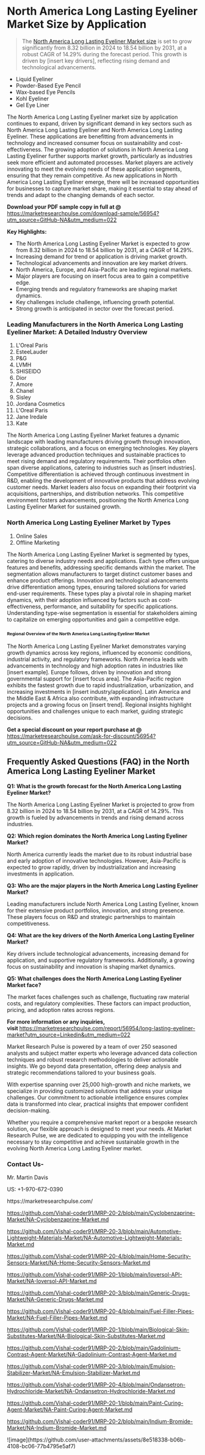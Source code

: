 <h1>North America Long Lasting Eyeliner Market&nbsp;Size by Application</h1><blockquote><p>The <a href="https://marketresearchpulse.com/download-sample/56954?utm_source=GitHub-NA&amp;utm_medium=022">North America Long Lasting Eyeliner Market size</a> is set to grow significantly from 8.32 billion in 2024 to 18.54 billion by 2031, at a robust CAGR of 14.29% during the forecast period. This growth is driven by [insert key drivers], reflecting rising demand and technological advancements.</p></blockquote><ul><li>Liquid Eyeliner<li> Powder-Based Eye Pencil<li> Wax-based Eye Pencils<li> Kohl Eyeliner<li> Gel Eye Liner</li></ul><p>The North America Long Lasting Eyeliner market size by application continues to expand, driven by significant demand in key sectors such as North America Long Lasting Eyeliner and North America Long Lasting Eyeliner. These applications are benefitting from advancements in technology and increased consumer focus on sustainability and cost-effectiveness. The growing adoption of solutions in North America Long Lasting Eyeliner further supports market growth, particularly as industries seek more efficient and automated processes. Market players are actively innovating to meet the evolving needs of these application segments, ensuring that they remain competitive. As new applications in North America Long Lasting Eyeliner emerge, there will be increased opportunities for businesses to capture market share, making it essential to stay ahead of trends and adapt to the changing demands of each sector.</p><p><strong>Download your PDF sample copy in full at @ </strong><a href="https://marketresearchpulse.com/download-sample/56954?utm_source=GitHub-NA&amp;utm_medium=022">https://marketresearchpulse.com/download-sample/56954?utm_source=GitHub-NA&amp;utm_medium=022</a></p><p><strong>Key Highlights: </strong></p><ul><li>The North America Long Lasting Eyeliner Market is expected to grow from 8.32 billion in 2024 to 18.54 billion by 2031, at a CAGR of 14.29%.</li><li>Increasing demand for trend or application is driving market growth.</li><li>Technological advancements and innovation are key market drivers.</li><li>North America, Europe, and Asia-Pacific are leading regional markets.</li><li>Major players are focusing on insert focus area to gain a competitive edge.</li><li>Emerging trends and regulatory frameworks are shaping market dynamics.</li><li>Key challenges include challenge, influencing growth potential.</li><li>Strong growth is anticipated in sector over the forecast period.</li></ul><h3>Leading Manufacturers in the North America Long Lasting Eyeliner Market: A Detailed Industry Overview</h3><ol><li>L'Oreal Paris</li><li>EsteeLauder</li><li>P&G</li><li>LVMH</li><li>SHISEIDO</li><li>Dior</li><li>Amore</li><li>Chanel</li><li>Sisley</li><li>Jordana Cosmetics</li><li>L'Oreal Paris</li><li>Jane Iredale</li><li>Kate</li></ol><div class="flex max-w-full flex-col flex-grow"><div class="min-h-8 text-message flex w-full flex-col items-end gap-2 whitespace-normal break-words [.text-message+&amp;]:mt-5" dir="auto" data-message-author-role="assistant" data-message-id="fd8432e4-4910-450d-b182-61b7bfb0a01f" data-message-model-slug="gpt-4o"><div class="flex w-full flex-col gap-1 empty:hidden first:pt-[3px]"><div class="markdown prose w-full break-words dark:prose-invert light"><p>The North America Long Lasting Eyeliner Market features a dynamic landscape with leading manufacturers driving growth through innovation, strategic collaborations, and a focus on emerging technologies. Key players leverage advanced production techniques and sustainable practices to meet rising demand and regulatory requirements. Their portfolios often span diverse applications, catering to industries such as [insert industries]. Competitive differentiation is achieved through continuous investment in R&amp;D, enabling the development of innovative products that address evolving customer needs. Market leaders also focus on expanding their footprint via acquisitions, partnerships, and distribution networks. This competitive environment fosters advancements, positioning the North America Long Lasting Eyeliner Market for sustained growth.</p></div></div></div></div><h3>North America Long Lasting Eyeliner Market by Types</h3><ol><li>Online Sales<li> Offline Marketing</li></ol><div class="flex max-w-full flex-col flex-grow"><div class="min-h-8 text-message flex w-full flex-col items-end gap-2 whitespace-normal break-words [.text-message+&amp;]:mt-5" dir="auto" data-message-author-role="assistant" data-message-id="084470be-0bb7-4664-bddf-5156b4f41249" data-message-model-slug="gpt-4o-mini"><div class="flex w-full flex-col gap-1 empty:hidden first:pt-[3px]"><div class="markdown prose w-full break-words dark:prose-invert light"><p>The North America Long Lasting Eyeliner Market is segmented by types, catering to diverse industry needs and applications. Each type offers unique features and benefits, addressing specific demands within the market. The segmentation allows manufacturers to target distinct customer bases and enhance product offerings. Innovation and technological advancements drive differentiation among types, ensuring tailored solutions for varied end-user requirements. These types play a pivotal role in shaping market dynamics, with their adoption influenced by factors such as cost-effectiveness, performance, and suitability for specific applications. Understanding type-wise segmentation is essential for stakeholders aiming to capitalize on emerging opportunities and gain a competitive edge.</p></div></div></div></div><h3><span style="font-size: 11px;">Regional Overview of the North America Long Lasting Eyeliner Market</span></h3><div class="flex max-w-full flex-col flex-grow"><div class="min-h-8 text-message flex w-full flex-col items-end gap-2 whitespace-normal break-words [.text-message+&amp;]:mt-5" dir="auto" data-message-author-role="assistant" data-message-id="e9038762-ce64-4e30-91c9-9bd413514231" data-message-model-slug="gpt-4o-mini"><div class="flex w-full flex-col gap-1 empty:hidden first:pt-[3px]"><div class="markdown prose w-full break-words dark:prose-invert light"><p>The North America Long Lasting Eyeliner Market demonstrates varying growth dynamics across key regions, influenced by economic conditions, industrial activity, and regulatory frameworks. North America leads with advancements in technology and high adoption rates in industries like [insert example]. Europe follows, driven by innovation and strong governmental support for [insert focus area]. The Asia-Pacific region exhibits the fastest growth due to rapid industrialization, urbanization, and increasing investments in [insert industry/application]. Latin America and the Middle East &amp; Africa also contribute, with expanding infrastructure projects and a growing focus on [insert trend]. Regional insights highlight opportunities and challenges unique to each market, guiding strategic decisions.</p></div></div></div></div><p><strong>Get a special discount on your report purchase at @ </strong><a href="https://marketresearchpulse.com/ask-for-discount/56954?utm_source=GitHub-NA&amp;utm_medium=022">https://marketresearchpulse.com/ask-for-discount/56954?utm_source=GitHub-NA&amp;utm_medium=022</a></p><h2>Frequently Asked Questions (FAQ) in the North America Long Lasting Eyeliner Market</h2><p><strong>Q1: What is the growth forecast for the North America Long Lasting Eyeliner Market?</strong></p><p>The North America Long Lasting Eyeliner Market is projected to grow from 8.32 billion in 2024 to 18.54 billion by 2031, at a CAGR of 14.29%. This growth is fueled by advancements in trends and rising demand across industries.</p><p><strong>Q2: Which region dominates the North America Long Lasting Eyeliner Market?</strong></p><p>North America currently leads the market due to its robust industrial base and early adoption of innovative technologies. However, Asia-Pacific is expected to grow rapidly, driven by industrialization and increasing investments in application.</p><p><strong>Q3: Who are the major players in the North America Long Lasting Eyeliner Market?</strong></p><p>Leading manufacturers include North America Long Lasting Eyeliner, known for their extensive product portfolios, innovation, and strong presence. These players focus on R&amp;D and strategic partnerships to maintain competitiveness.</p><p><strong>Q4: What are the key drivers of the North America Long Lasting Eyeliner Market?</strong></p><p>Key drivers include technological advancements, increasing demand for application, and supportive regulatory frameworks. Additionally, a growing focus on sustainability and innovation is shaping market dynamics.</p><p><strong>Q5: What challenges does the North America Long Lasting Eyeliner Market face?</strong></p><p>The market faces challenges such as challenge, fluctuating raw material costs, and regulatory complexities. These factors can impact production, pricing, and adoption rates across regions.</p><p><strong>For more information or any inquiries, visit&nbsp;</strong><a href="https://marketresearchpulse.com/report/56954/long-lasting-eyeliner-market?utm_source=Linkedin&utm_medium=022">https://marketresearchpulse.com/report/56954/long-lasting-eyeliner-market?utm_source=Linkedin&utm_medium=022</a></p><p>Market Research Pulse is powered by a team of over 250 seasoned analysts and subject matter experts who leverage advanced data collection techniques and robust research methodologies to deliver actionable insights. We go beyond data presentation, offering deep analysis and strategic recommendations tailored to your business goals.</p><p>With expertise spanning over 25,000 high-growth and niche markets, we specialize in providing customized solutions that address your unique challenges. Our commitment to actionable intelligence ensures complex data is transformed into clear, practical insights that empower confident decision-making.</p><p>Whether you require a comprehensive market report or a bespoke research solution, our flexible approach is designed to meet your needs. At Market Research Pulse, we are dedicated to equipping you with the intelligence necessary to stay competitive and achieve sustainable growth in the evolving North America Long Lasting Eyeliner market.</p><h3><strong>Contact Us-</strong></h3><p>Mr. Martin Davis</p><p>US: +1-970-672-0390</p><p>https://marketresearchpulse.com/</p><p><a href="https://github.com/Vishal-coder91/MRP-20-2/blob/main/Cyclobenzaprine-Market/NA-Cyclobenzaprine-Market.md">https://github.com/Vishal-coder91/MRP-20-2/blob/main/Cyclobenzaprine-Market/NA-Cyclobenzaprine-Market.md</a></p><p><a href="https://github.com/Vishal-coder91/MRP-20-3/blob/main/Automotive-Lightweight-Materials-Market/NA-Automotive-Lightweight-Materials-Market.md">https://github.com/Vishal-coder91/MRP-20-3/blob/main/Automotive-Lightweight-Materials-Market/NA-Automotive-Lightweight-Materials-Market.md</a></p><p><a href="https://github.com/Vishal-coder91/MRP-20-4/blob/main/Home-Security-Sensors-Market/NA-Home-Security-Sensors-Market.md">https://github.com/Vishal-coder91/MRP-20-4/blob/main/Home-Security-Sensors-Market/NA-Home-Security-Sensors-Market.md</a></p><p><a href="https://github.com/Vishal-coder91/MRP-20-1/blob/main/Ioversol-API-Market/NA-Ioversol-API-Market.md">https://github.com/Vishal-coder91/MRP-20-1/blob/main/Ioversol-API-Market/NA-Ioversol-API-Market.md</a></p><p><a href="https://github.com/Vishal-coder91/MRP-20-3/blob/main/Generic-Drugs-Market/NA-Generic-Drugs-Market.md">https://github.com/Vishal-coder91/MRP-20-3/blob/main/Generic-Drugs-Market/NA-Generic-Drugs-Market.md</a></p><p><a href="https://github.com/Vishal-coder91/MRP-20-4/blob/main/Fuel-Filler-Pipes-Market/NA-Fuel-Filler-Pipes-Market.md">https://github.com/Vishal-coder91/MRP-20-4/blob/main/Fuel-Filler-Pipes-Market/NA-Fuel-Filler-Pipes-Market.md</a></p><p><a href="https://github.com/Vishal-coder91/MRP-20-1/blob/main/Biological-Skin-Substitutes-Market/NA-Biological-Skin-Substitutes-Market.md">https://github.com/Vishal-coder91/MRP-20-1/blob/main/Biological-Skin-Substitutes-Market/NA-Biological-Skin-Substitutes-Market.md</a></p><p><a href="https://github.com/Vishal-coder91/MRP-20-2/blob/main/Gadolinium-Contrast-Agent-Market/NA-Gadolinium-Contrast-Agent-Market.md">https://github.com/Vishal-coder91/MRP-20-2/blob/main/Gadolinium-Contrast-Agent-Market/NA-Gadolinium-Contrast-Agent-Market.md</a></p><p><a href="https://github.com/Vishal-coder91/MRP-20-3/blob/main/Emulsion-Stabilizer-Market/NA-Emulsion-Stabilizer-Market.md">https://github.com/Vishal-coder91/MRP-20-3/blob/main/Emulsion-Stabilizer-Market/NA-Emulsion-Stabilizer-Market.md</a></p><p><a href="https://github.com/Vishal-coder91/MRP-20-4/blob/main/Ondansetron-Hydrochloride-Market/NA-Ondansetron-Hydrochloride-Market.md">https://github.com/Vishal-coder91/MRP-20-4/blob/main/Ondansetron-Hydrochloride-Market/NA-Ondansetron-Hydrochloride-Market.md</a></p><p><a href="https://github.com/Vishal-coder91/MRP-20-1/blob/main/Paint-Curing-Agent-Market/NA-Paint-Curing-Agent-Market.md">https://github.com/Vishal-coder91/MRP-20-1/blob/main/Paint-Curing-Agent-Market/NA-Paint-Curing-Agent-Market.md</a></p><p><a href="https://github.com/Vishal-coder91/MRP-20-2/blob/main/Indium-Bromide-Market/NA-Indium-Bromide-Market.md">https://github.com/Vishal-coder91/MRP-20-2/blob/main/Indium-Bromide-Market/NA-Indium-Bromide-Market.md</a></p>
![image](https://github.com/user-attachments/assets/8e518338-b06b-4108-bc06-77b4795e5af7)
